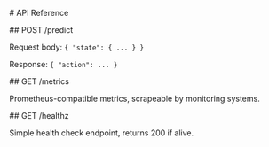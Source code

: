 \# API Reference



\## POST /predict

Request body: `{ "state": { ... } }`  

Response: `{ "action": ... }`



\## GET /metrics

Prometheus-compatible metrics, scrapeable by monitoring systems.



\## GET /healthz

Simple health check endpoint, returns 200 if alive.



